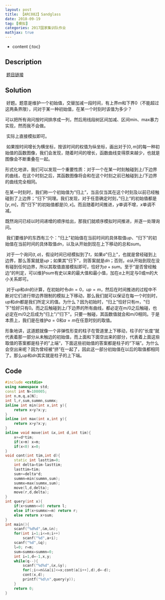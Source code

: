 ```yaml
---
layout: post
title: 【ARC082】Sandglass
date: 2018-09-19
tag: [模拟]
categories: 2017国家集训队作业
mathjax: true
---
```

* content
{:toc}

## Description

​	[题目链接](https://arc082.contest.atcoder.jp/tasks/arc082_d)



## Solution

​	好题。题意是维护一个初始值，交替加减一段时间，有上界$m$和下界0（不能超过这两条界限），问对于某一种初始值，在某一个时刻时该值为多少？

​	可以把所有询问按时间排序成一列，然后用线段树区间加减、区间min、max暴力实现，然而我不会做。

​	实际上直接模拟即可。

​	如果按时间增长为横坐标，按该时间的权值为纵坐标，画出对于$[0,m]$的每一种初始值的函数图像，我们会发现，随着时间的增长，函数曲线变得原来越少，也就是图像会不断重叠在一起。

​	形式化地讲，我们可以发现一个重要性质：对于一个在某一时刻触碰到上/下边界的曲线，在这个时刻之后，其函数图像将会和在这个时刻之前已触碰到上/下边界的曲线完全相同。

​	在某一时刻时，我们称一个初始值为“归上”，当且仅当其在这个时刻及以前已经触碰到了上边界；“归下“同理。我们发现，对于任意确定时刻，”归上“的初始值都是$[y,m]$，而"归下"的初始值都是$[0,x]$。而且随着时间推进，$y$单调不增，$x$单调不减。

​	既然询问已经以时间递增的顺序给出，那我们就顺序模拟时间推进，并逐一处理询问。

​	我们要维护的东西有三个："归上"初始值在当前时间的具体取值$up$、“归下”的初始值在当前时间的具体取值$dn$，以及从开始到现在上下移动的总和$sum$。

​	对于一个询问$(t,a)$，假设时间已经模拟到了$t$，如果$a$"归上"，也就是曾经碰到上边界，那么答案就是$up$；如果其"归下"，则答案就是$dn$；否则，$a$从开始到现在没有碰到任何边界，所以其取值直接模拟即可，恰好为$a+sum$。至于”是否曾经触边“的判定，可以维护$sum$有史以来的最大值和最小值，加在$a$上判定与0或m的大小关系即可。

​	对于$up$和$dn$的计算，在初始时令$dn=0$，$up=m$，然后在时间推进的过程中不断对它们进行带边界限制的模拟上下移动，那么我们就可以保证在每一个时刻时，$up$和$dn$都是我们所定义的值。为什么？因为初始时，“归上”恰好只有$m$，"归下"恰好只有0。而之后触碰到上/下边界的所有曲线，都必定在m/0之后触碰，也必定在m/0之后成为"归上"/“归下"。只要一触碰，其函数值就会和m/0相同。于是本质上，我们是在维护$a=0$和$a=m$在任意时刻的取值。

​	形象地讲，这道题就像一个非弹性形变的柱子在管道里上下移动，柱子的”长度“就代表着那一部分从未触边的初始值，而上面和下面空出来的部分，代表着上面这些取值的答案都是柱子的”上端“，下面这些初始值的答案都是柱子的“下端”。为什么会空出来呢？因为曾经被“挤”在一起了，因此这一部分初始值在以后的取值都相同了。那么$up$和$dn$其实就是柱子的上下端。



## Code

```c++
#include <cstdio>
using namespace std;
const int N=100005;
int n,m,q,a[N];
int l,r,sum,summn,summx;
inline int min(int x,int y){
	return x<y?x:y;
}
inline int max(int x,int y){
	return x>y?x:y;
}
inline void move(int &x,int d,int tim){
	x+=d*tim;	
	if(x>m) x=m;
	if(x<0) x=0;
}
void cont(int tim,int d){
	static int lasttim=0;
	int delta=tim-lasttim;
	lasttim=tim;
	sum+=delta*d;
	summn=min(summn,sum);
	summx=max(summx,sum);
	move(l,d,delta);
	move(r,d,delta);
}
int query(int x){
	if(x+summn<=0) return l;
	else if(x+summx>=m) return r;
	else return x+sum;
}
int main(){
	scanf("%d%d",&m,&n);
	for(int i=1;i<=n;i++)
		scanf("%d",a+i);
	scanf("%d",&q);
	l=0; r=m;
	sum=summx=summn=0;
	int i=1,d=-1,x,y;
	while(q--){
		scanf("%d%d",&x,&y);
		for(;i<=n&&a[i]<=x;cont(a[i++],d),d=-d);
		cont(x,d);
		printf("%d\n",query(y));
	}
	return 0;
}
```

